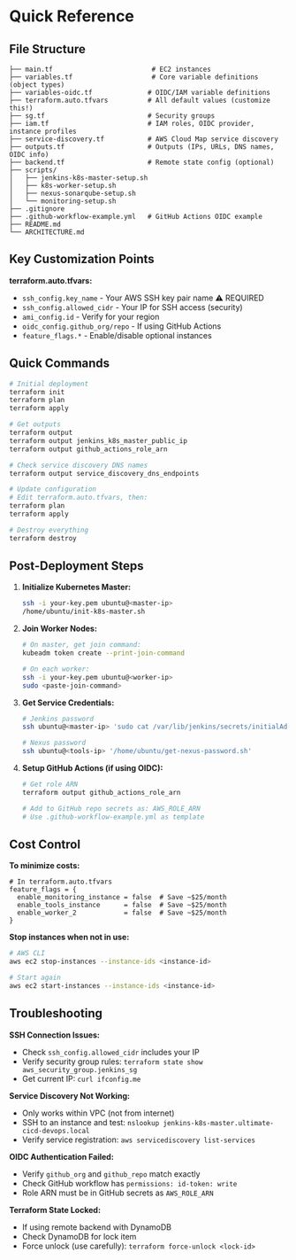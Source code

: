 # Quick Reference

## File Structure
```
├── main.tf                         # EC2 instances
├── variables.tf                    # Core variable definitions (object types)
├── variables-oidc.tf              # OIDC/IAM variable definitions
├── terraform.auto.tfvars          # All default values (customize this!)
├── sg.tf                          # Security groups
├── iam.tf                         # IAM roles, OIDC provider, instance profiles
├── service-discovery.tf           # AWS Cloud Map service discovery
├── outputs.tf                     # Outputs (IPs, URLs, DNS names, OIDC info)
├── backend.tf                     # Remote state config (optional)
├── scripts/
│   ├── jenkins-k8s-master-setup.sh
│   ├── k8s-worker-setup.sh
│   ├── nexus-sonarqube-setup.sh
│   └── monitoring-setup.sh
├── .gitignore
├── .github-workflow-example.yml   # GitHub Actions OIDC example
├── README.md
└── ARCHITECTURE.md
```

## Key Customization Points

**terraform.auto.tfvars:**
- `ssh_config.key_name` - Your AWS SSH key pair name ⚠️ REQUIRED
- `ssh_config.allowed_cidr` - Your IP for SSH access (security)
- `ami_config.id` - Verify for your region
- `oidc_config.github_org/repo` - If using GitHub Actions
- `feature_flags.*` - Enable/disable optional instances

## Quick Commands

```bash
# Initial deployment
terraform init
terraform plan
terraform apply

# Get outputs
terraform output
terraform output jenkins_k8s_master_public_ip
terraform output github_actions_role_arn

# Check service discovery DNS names
terraform output service_discovery_dns_endpoints

# Update configuration
# Edit terraform.auto.tfvars, then:
terraform plan
terraform apply

# Destroy everything
terraform destroy
```

## Post-Deployment Steps

1. **Initialize Kubernetes Master:**
   ```bash
   ssh -i your-key.pem ubuntu@<master-ip>
   /home/ubuntu/init-k8s-master.sh
   ```

2. **Join Worker Nodes:**
   ```bash
   # On master, get join command:
   kubeadm token create --print-join-command
   
   # On each worker:
   ssh -i your-key.pem ubuntu@<worker-ip>
   sudo <paste-join-command>
   ```

3. **Get Service Credentials:**
   ```bash
   # Jenkins password
   ssh ubuntu@<master-ip> 'sudo cat /var/lib/jenkins/secrets/initialAdminPassword'
   
   # Nexus password
   ssh ubuntu@<tools-ip> '/home/ubuntu/get-nexus-password.sh'
   ```

4. **Setup GitHub Actions (if using OIDC):**
   ```bash
   # Get role ARN
   terraform output github_actions_role_arn
   
   # Add to GitHub repo secrets as: AWS_ROLE_ARN
   # Use .github-workflow-example.yml as template
   ```

## Cost Control

**To minimize costs:**
```hcl
# In terraform.auto.tfvars
feature_flags = {
  enable_monitoring_instance = false  # Save ~$25/month
  enable_tools_instance      = false  # Save ~$25/month
  enable_worker_2            = false  # Save ~$25/month
}
```

**Stop instances when not in use:**
```bash
# AWS CLI
aws ec2 stop-instances --instance-ids <instance-id>

# Start again
aws ec2 start-instances --instance-ids <instance-id>
```

## Troubleshooting

**SSH Connection Issues:**
- Check `ssh_config.allowed_cidr` includes your IP
- Verify security group rules: `terraform state show aws_security_group.jenkins_sg`
- Get current IP: `curl ifconfig.me`

**Service Discovery Not Working:**
- Only works within VPC (not from internet)
- SSH to an instance and test: `nslookup jenkins-k8s-master.ultimate-cicd-devops.local`
- Verify service registration: `aws servicediscovery list-services`

**OIDC Authentication Failed:**
- Verify `github_org` and `github_repo` match exactly
- Check GitHub workflow has `permissions: id-token: write`
- Role ARN must be in GitHub secrets as `AWS_ROLE_ARN`

**Terraform State Locked:**
- If using remote backend with DynamoDB
- Check DynamoDB for lock item
- Force unlock (use carefully): `terraform force-unlock <lock-id>`
